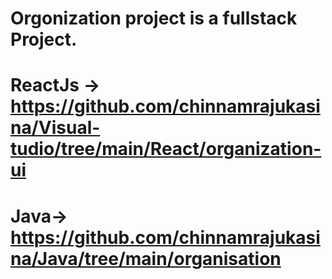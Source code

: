 # Orgonization project is a fullstack Project.
# ReactJs -> https://github.com/chinnamrajukasina/Visual-tudio/tree/main/React/organization-ui
# Java->  https://github.com/chinnamrajukasina/Java/tree/main/organisation
